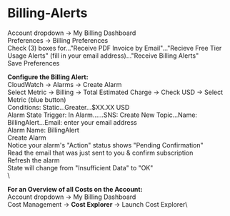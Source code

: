 # Billing-Alerts

Account dropdown → My Billing Dashboard \
Preferences → Billing Preferences \
Check (3) boxes for..."Receive PDF Invoice by Email"..."Recieve Free Tier Usage Alerts" (fill in your email address)..."Receive Billing Alerts" \
Save Preferences

**Configure the Billing Alert:** \
CloudWatch → Alarms → Create Alarm \
Select Metric → Billing → Total Estimated Charge → Check USD → Select Metric (blue button) \
Conditions: Static...Greater...$XX.XX USD \
Alarm State Trigger: In Alarm......SNS: Create New Topic...Name: BillingAlert...Email: enter your email address \
Alarm Name: BillingAlert \
Create Alarm \
Notice your alarm's "Action" status shows "Pending Confirmation" \
Read the email that was just sent to you & confirm subscription \
Refresh the alarm \
State will change from "Insufficient Data" to "OK"
\
\

**For an Overview of all Costs on the Account:** \
Account dropdown → My Billing Dashboard \
Cost Management → **Cost Explorer** → Launch Cost Explorer\
